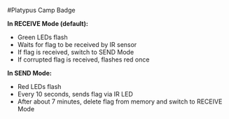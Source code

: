 #Platypus Camp Badge

**In RECEIVE Mode (default):**
 - Green LEDs flash
 - Waits for flag to be received by IR sensor
 - If flag is received, switch to SEND Mode
 - If corrupted flag is received, flashes red once

**In SEND Mode:**
 - Red LEDs flash
 - Every 10 seconds, sends flag via IR LED
 - After about 7 minutes, delete flag from memory and switch to RECEIVE Mode

